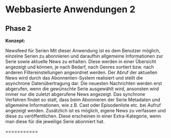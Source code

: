 <h1>Webbasierte Anwendungen 2</h1>

<h2>Phase 2</h2>

<b>Konzept:</b>

Newsfeed für Serien
Mit dieser Anwendung ist es dem Benutzer möglich, einzelne Serien zu abonnieren und daraufhin allgemeine Informationen zur Serie sowie aktuelle News zu erhalten. Diese werden in einer Übersicht angezeigt und können, je nach Bedarf, nach Genres sortiert bzw. nach anderen Filtereinstellungen angeordnet werden.
Der Abruf der aktuellen News wird durch das Abonnenten-System realisiert und stellt die asynchrone Datenübertragung dar. Die neuesten Nachrichten werden erst abgerufen, wenn die gewünschte Serie ausgewählt wird, ansonsten wird immer nur die zuletzt abgerufene News angezeigt. 
Das synchrone Verfahren findet so statt, dass beim Abonnieren der Serie Metadaten und allgemeine Informationen, wie z.B. Cast oder Episodenliste etc. bei Aufruf angezeigt werden.
Zusätzlich ist es möglich, eigene News zu verfassen und diese zu veröffentlichen. Diese erscheinen in einer Extra-Kategorie, wenn man diese für die jeweilige Serie abonniert hat.

===========
